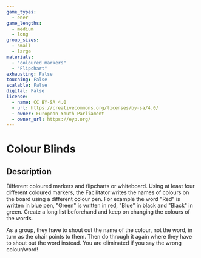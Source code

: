 ```yaml
---
game_types:
  - ener
game_lengths:
  - medium
  - long
group_sizes:
  - small
  - large
materials:
  - "coloured markers"
  - "Flipchart"
exhausting: False
touching: False
scalable: False
digital: False
license:
  - name: CC BY-SA 4.0
  - url: https://creativecommons.org/licenses/by-sa/4.0/
  - owner: European Youth Parliament
  - owner_url: https://eyp.org/
---
```

# Colour Blinds

## Description
Different coloured markers and flipcharts or whiteboard.
Using at least four different coloured markers, the Facilitator writes the names of colours on the board using a different colour pen.
For example the word "Red" is written in blue pen, "Green" is written in red, "Blue" in black and "Black" in green.
Create a long list beforehand and keep on changing the colours of the words.

As a group, they have to shout out the name of the colour, not the word, in turn as the chair points to them.
Then do through it again where they have to shout out the word instead.
You are eliminated if you say the wrong colour/word!
